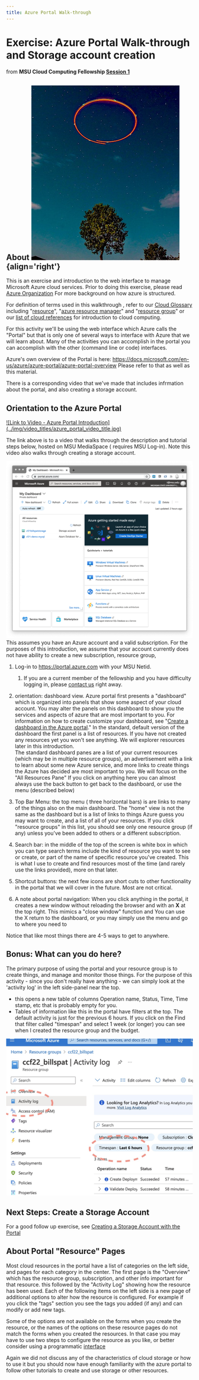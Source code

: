 ```yaml
---
title: Azure Portal Walk-through
---
```


# Exercise: Azure Portal Walk-through and Storage account creation

from **MSU Cloud Computing Fellowship [Session 1](../sessions/01_introduction.md)**  

## About ![From Marco Mons on Unsplash](../img/marco-mons-kgcA52f8XbE-unsplash.jpg){align='right'} 

This is an exercise and introduction to the web interface to manage Microsoft Azure cloud services.   Prior to doing this exercise, please read  [Azure Organization](../topics/azure_organization.md) For more background on how azure is structured.   

For definition of terms used in this walkthrough , refer to our [Cloud Glossary](../cloud_glossary.md) 
including "[resource](../cloud_glossary.md#resource)", "[azure resource manager](#)" and "[resource group](../cloud_glossary.md#resource_group)"  or our [list of cloud references](../references/index.md) for introduction to cloud computing. 

For this activity we'll be using the web interface which Azure calls the "Portal" but that is only one of several ways to interface with Azure that we will learn about.   Many of the activities you can accomplish in the portal you can accomplish with the other (command line or code) interfaces. 

Azure's own overview of the Portal is here: https://docs.microsoft.com/en-us/azure/azure-portal/azure-portal-overview  Please refer to that as well as this material.  

There is a corresponding video that we've made that includes infrmation about the portal, and also creating a storage account.  

## Orientation to the Azure Portal

<a href="https://mediaspace.msu.edu/media/MSU+Cloud+FellowshipA+Introdcution+to+the+Azure+Portal+Web+Interface/1_8vo4141a">
![Link to Video - Azure Portal Introduction](../img/video_titles/azure_portal_video_title.jpg)
</a>

The link above is to a video that walks through the description and tutorial steps below, hosted on  MSU MediaSpace ( requires MSU Log-in).  Note this video also walks through creating a storage account.   


![Example Azure Portal Dashboard](../img/example_portal_dashboard.png)
This assumes you have an Azure account and a valid subscription.   For the purposes of this introduction, we assume that your account currently does not have ability to create a new subscription, resource group, 

1. Log-in to https://portal.azure.com with your MSU Netid.   
    1. If you  are a current member of the fellowship and you have difficulty logging in, please [contact us](../contact.md) right away. 
1. orientation: dashboard view. 
   Azure portal first presents a "dashboard" which is organized into panels that show some aspect of your cloud account.  You may alter the panels on this dashboard  to show you the services and aspects of azure that are most important to you.   For information on how to create customize your dashboard, see "[Create a dashboard in the Azure portal](https://docs.microsoft.com/en-us/azure/azure-portal/azure-portal-dashboards)."    In the standard, default version of the dashboard the first panel is a list of resources.  If you have not created any resources yet you won't see anything.  We will explorer resources later in this introduction.   
   The standard dashboard panes are a list of your current resources (which may be in multiple resource groups), an advertisement with a link to learn about some new Azure service, and more links to create things the Azure has decided are most important to you.   We will focus on the "All Resources Pane"
   If you click on anything here you can almost always use the back button to get back to the dashboard, or use the menu (described below)
1. Top Bar Menu: the top menu ( three horizontal bars) is are links to many of the things also on the main dashboard. The "home" view is not the same as the dashboard but is a list of links to things Azure guess you may want to create, and a list of all of your resources.   If you click "resource groups" in this list, you should see only one resource group (if any) unless you've been added to others or a different subscription. 
1. Search bar: in the middle of the top of the screen is white box in which you can type search terms include the kind of resource you want to see or create, or part of the name of specific resource you've created.    This is what I use to create and find resources most of the time (and rarely use the links provided), more on that later. 
1. Shortcut buttons: the next few icons are short cuts to other functionality in the portal that we will cover in the future.  Most are not critical. 

1. A note about portal navigation:  When you click anything in the portal, it creates a new window without reloading the browser and with an **X** at the top right.  This mimics a "close window" function and You can use the X return to the dashboard, or you may simply use the menu and go to where you need to  

Notice that like most things there are 4-5 ways to get to anywhere.  

## Bonus: What can you do here?  

The primary purpose of using the portal and your resource group is to create things, and manage and monitor those things.   For the purpose of this activity - since you don't really have anything - we can simply look at the 'activity log' in the left side-panel near the top.  
   - this opens a new table of columns Operation name, Status, Time, Time stamp, etc that is probably empty for you.  
   - Tables of information like this in the portal have filters at the top.  The default activity is just for the previous 6 hours.   If you click on the Find that filter called "timespan" and select 1 week (or longer) you can see when I created the resource group and the budget.    
   
![screen shot filtering a table in azure](azure_portal_activity_log_filter_screenshot.jpg)

## Next Steps: Create a Storage Account

For a good follow up exercise, see [Creating a Storage Account with the Portal](./exercise_create_storage_account.md)

## About Portal "Resource" Pages

Most cloud resources in the portal have a list of categories on the left side, and pages for each category in the center.  The first page is the "Overview"  which has the resource group, subscription, and other info important for that resource.   this followed by the "Activity Log" showing how the resource has been used.   Each of the following items on the left side is a new page of additional options to alter how the resource is configured.  For example if you click the "tags" section you see the tags you added (if any) and can modify or add new tags. 
   
Some of the options are not available on the forms when you create the resource, or the names of the options on these resource pages do not match the forms when you created the resources.   In that case you may have to use two steps to configure the resource as you like, or better consider using a programmatic [interface](../topics/intro_to_cloud_interfaces.md)

Again we did not discuss any of the characteristics of cloud storage or how to use it but you should now have enough familiarity with the azure portal to follow other tutorials to create and use storage or other resources.  

